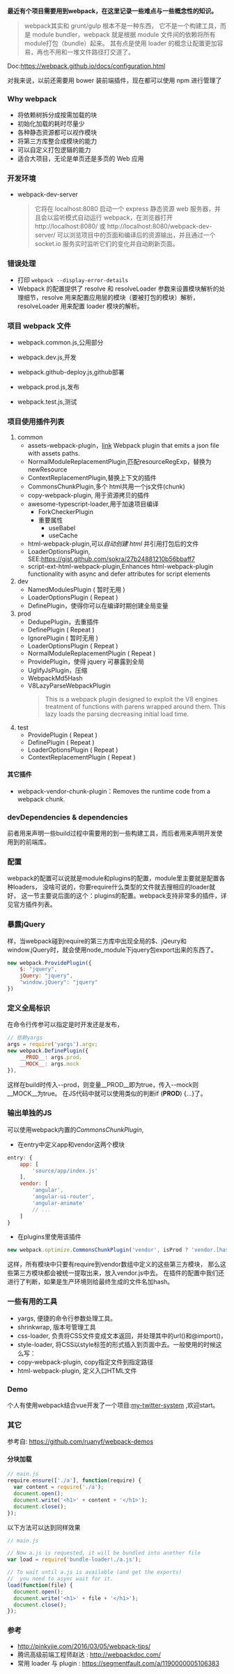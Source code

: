 **最近有个项目需要用到webpack，在这里记录一些难点与一些概念性的知识。**
>  webpack其实和 grunt/gulp 根本不是一种东西，
它不是一个构建工具，而是 module bundler，webpack 就是根据 module 文件间的依赖将所有module打包（bundle）起来。
其有点是使用 loader 的概念让配置更加容易，再也不用和一堆文件路径打交道了。  

Doc:https://webpack.github.io/docs/configuration.html  

对我来说，以前还需要用 bower 装前端插件，现在都可以使用 npm 进行管理了 

### Why webpack
* 将依赖树拆分成按需加载的块
* 初始化加载的耗时尽量少
* 各种静态资源都可以视作模块
* 将第三方库整合成模块的能力
* 可以自定义打包逻辑的能力
* 适合大项目，无论是单页还是多页的 Web 应用

### 开发环境
* webpack-dev-server
  > 它将在 localhost:8080 启动一个 express 静态资源 web 服务器，并且会以监听模式自动运行 webpack，在浏览器打开 http://localhost:8080/ 或 http://localhost:8080/webpack-dev-server/ 可以浏览项目中的页面和编译后的资源输出，并且通过一个 socket.io 服务实时监听它们的变化并自动刷新页面。

### 错误处理
* 打印 ```webpack --display-error-details```
* Webpack 的配置提供了 resolve 和 resolveLoader 参数来设置模块解析的处理细节，resolve 用来配置应用层的模块（要被打包的模块）解析，resolveLoader 用来配置 loader 模块的解析。


### 项目 webpack 文件
* webpack.common.js,公用部分

* webpack.dev.js,开发

* webpack.github-deploy.js,github部署

* webpack.prod.js,发布

* webpack.test.js,测试


### 项目使用插件列表
1. common
    * assets-webpack-plugin，[link](https://github.com/kossnocorp/assets-webpack-plugin)
      Webpack plugin that emits a json file with assets paths.
    * NormalModuleReplacementPlugin,匹配resourceRegExp，替换为newResource
    * ContextReplacementPlugin,替换上下文的插件
    * CommonsChunkPlugin,多个 html共用一个js文件(chunk)
    * copy-webpack-plugin, 用于资源拷贝的插件
    * awesome-typescript-loader,用于加速项目编译
      - ForkCheckerPlugin
      - 重要属性
        + useBabel 
        + useCache
    * html-webpack-plugin,可以*自动创建 html* 并引用打包后的文件
    * LoaderOptionsPlugin, SEE:https://gist.github.com/sokra/27b24881210b56bbaff7
    * script-ext-html-webpack-plugin,Enhances html-webpack-plugin functionality with async and defer attributes for script elements
2. dev
    * NamedModulesPlugin  ( 暂时无用 )
    * LoaderOptionsPlugin ( Repeat )
    * DefinePlugin，使得你可以在编译时期创建全局变量
3. prod
   * DedupePlugin，去重插件
   * DefinePlugin ( Repeat )
   * IgnorePlugin  ( 暂时无用 )
   * LoaderOptionsPlugin ( Repeat )
   * NormalModuleReplacementPlugin ( Repeat )
   * ProvidePlugin，使得 jquery 可暴露到全局
   * UglifyJsPlugin，压缩
   * WebpackMd5Hash
   * V8LazyParseWebpackPlugin
     > This is a webpack plugin designed to exploit the V8 engines treatment of functions with parens wrapped around them. This lazy loads the parsing decreasing initial load time.
4. test
   * ProvidePlugin ( Repeat )
   * DefinePlugin ( Repeat )
   * LoaderOptionsPlugin ( Repeat )
   * ContextReplacementPlugin ( Repeat )

#### 其它插件
* webpack-vendor-chunk-plugin：Removes the runtime code from a webpack chunk.


### devDependencies & dependencies
前者用来声明一些build过程中需要用的到一些构建工具，而后者用来声明开发使用到的前端库。

### 配置
webpack的配置可以说就是module和plugins的配置，module里主要就是配置各种loaders，
没啥可说的，你要require什么类型的文件就去搜相应的loader就好，
这一节主要说后面的这个：plugins的配置。webpack支持非常多的插件，详见官方插件列表。

### 暴露jQuery
样，当webpack碰到require的第三方库中出现全局的$、jQeury和window.jQuery时，就会使用node_module下jquery包export出来的东西了。

```javascript
new webpack.ProvidePlugin({
    $: "jquery",
    jQuery: "jquery",
    "window.jQuery": "jquery"
})
```

### 定义全局标识
在命令行传参可以指定是时开发还是发布，

```javascript
// 依赖yargs
args = require('yargs').argv;
new webpack.DefinePlugin({
    __PROD__: args.prod，
    __MOCK__: args.mock
}),
```
这样在build时传入--prod，则变量__PROD__即为true，传入--mock则__MOCK__为true。
在JS代码中就可以使用类似的判断if (__PROD__) {...}了。


### 输出单独的JS
可以使用webpack内置的*CommonsChunkPlugin*,

* 在entry中定义app和vendor这两个模块

```javascript
entry: {
    app: [
        'source/app/index.js'
    ],
    vendor: [
        'angular',
        'angular-ui-router',
        'angular-animate'
        // ...
    ]
}
```
* 在plugins里使用该插件

```javascript
new webpack.optimize.CommonsChunkPlugin('vendor', isProd ? 'vendor.[hash].js' : 'vendor.js')
```
这样，所有模块中只要有require到vendor数组中定义的这些第三方模块，
那么这些第三方模块都会被统一提取出来，放入vendor.js中去。
在插件的配置中我们还进行了判断，如果是生产环境则给最终生成的文件名加hash。

### 一些有用的工具
* yargs, 便捷的命令行参数处理工具。
* shrinkwrap, 版本号管理工具
* css-loader, 负责将CSS文件变成文本返回，并处理其中的url()和@import()，
* style-loader, 将CSS以style标签的形式插入到页面中去。一般使用的时候这么写：
* copy-webpack-plugin, copy指定文件到指定路径
* html-webpack-plugin, 定义入口HTML文件

### Demo
个人有使用webpack结合vue开发了一个项目:[my-twitter-system](https://github.com/pengkobe/my-twitter-system) ,欢迎start。

### 其它
参考自: https://github.com/ruanyf/webpack-demos

#### 分块加载
```javascript
// main.js
require.ensure(['./a'], function(require) {
  var content = require('./a');
  document.open();
  document.write('<h1>' + content + '</h1>');
  document.close();
});
```
以下方法可以达到同样效果
```javascript
// main.js

// Now a.js is requested, it will be bundled into another file
var load = require('bundle-loader!./a.js');

// To wait until a.js is available (and get the exports)
//  you need to async wait for it.
load(function(file) {
  document.open();
  document.write('<h1>' + file + '</h1>');
  document.close();
});
```

###  参考
* http://pinkyjie.com/2016/03/05/webpack-tips/
* 腾讯高级前端工程师赵达 : http://webpackdoc.com/
* 常用 loader 与 plugin : https://segmentfault.com/a/1190000005106383
